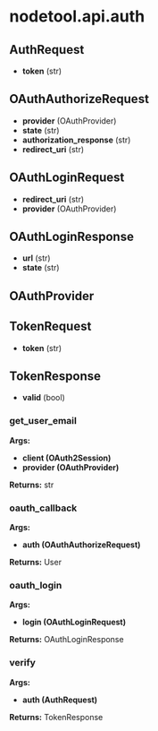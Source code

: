 # nodetool.api.auth

## AuthRequest

- **token** (str)

## OAuthAuthorizeRequest

- **provider** (OAuthProvider)
- **state** (str)
- **authorization_response** (str)
- **redirect_uri** (str)

## OAuthLoginRequest

- **redirect_uri** (str)
- **provider** (OAuthProvider)

## OAuthLoginResponse

- **url** (str)
- **state** (str)

## OAuthProvider

## TokenRequest

- **token** (str)

## TokenResponse

- **valid** (bool)

### get_user_email

**Args:**
- **client (OAuth2Session)**
- **provider (OAuthProvider)**

**Returns:** str

### oauth_callback

**Args:**
- **auth (OAuthAuthorizeRequest)**

**Returns:** User

### oauth_login

**Args:**
- **login (OAuthLoginRequest)**

**Returns:** OAuthLoginResponse

### verify

**Args:**
- **auth (AuthRequest)**

**Returns:** TokenResponse

